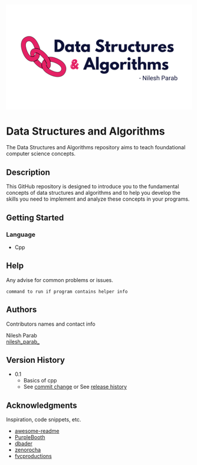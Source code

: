 ![Cover image](https://github.com/nileshparab42/Data-Structures-and-Algorithms/blob/master/assets/DSA-Cover.png)

# Data Structures and Algorithms

The Data Structures and Algorithms repository aims to teach foundational computer science concepts.

## Description

This GitHub repository is designed to introduce you to the fundamental concepts of data structures and algorithms and to help you develop the skills you need to implement and analyze these concepts in your programs.


## Getting Started

### Language

* Cpp

## Help

Any advise for common problems or issues.
```
command to run if program contains helper info
```

## Authors

Contributors names and contact info

Nilesh Parab  
[nilesh_parab_](https://www.instagram.com/nilesh_parab_/)

## Version History

* 0.1
    * Basics of cpp
    * See [commit change]() or See [release history]()

## Acknowledgments

Inspiration, code snippets, etc.
* [awesome-readme](https://github.com/matiassingers/awesome-readme)
* [PurpleBooth](https://gist.github.com/PurpleBooth/109311bb0361f32d87a2)
* [dbader](https://github.com/dbader/readme-template)
* [zenorocha](https://gist.github.com/zenorocha/4526327)
* [fvcproductions](https://gist.github.com/fvcproductions/1bfc2d4aecb01a834b46)